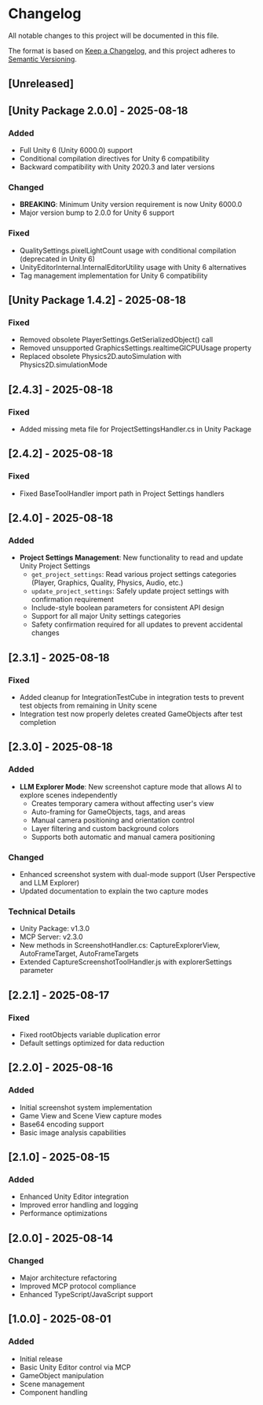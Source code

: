 # Changelog

All notable changes to this project will be documented in this file.

The format is based on [Keep a Changelog](https://keepachangelog.com/en/1.0.0/),
and this project adheres to [Semantic Versioning](https://semver.org/spec/v2.0.0.html).

## [Unreleased]

## [Unity Package 2.0.0] - 2025-08-18

### Added
- Full Unity 6 (Unity 6000.0) support
- Conditional compilation directives for Unity 6 compatibility
- Backward compatibility with Unity 2020.3 and later versions

### Changed
- **BREAKING**: Minimum Unity version requirement is now Unity 6000.0
- Major version bump to 2.0.0 for Unity 6 support

### Fixed
- QualitySettings.pixelLightCount usage with conditional compilation (deprecated in Unity 6)
- UnityEditorInternal.InternalEditorUtility usage with Unity 6 alternatives
- Tag management implementation for Unity 6 compatibility

## [Unity Package 1.4.2] - 2025-08-18

### Fixed
- Removed obsolete PlayerSettings.GetSerializedObject() call
- Removed unsupported GraphicsSettings.realtimeGICPUUsage property
- Replaced obsolete Physics2D.autoSimulation with Physics2D.simulationMode

## [2.4.3] - 2025-08-18

### Fixed
- Added missing meta file for ProjectSettingsHandler.cs in Unity Package

## [2.4.2] - 2025-08-18

### Fixed
- Fixed BaseToolHandler import path in Project Settings handlers

## [2.4.0] - 2025-08-18

### Added
- **Project Settings Management**: New functionality to read and update Unity Project Settings
  - `get_project_settings`: Read various project settings categories (Player, Graphics, Quality, Physics, Audio, etc.)
  - `update_project_settings`: Safely update project settings with confirmation requirement
  - Include-style boolean parameters for consistent API design
  - Support for all major Unity settings categories
  - Safety confirmation required for all updates to prevent accidental changes

## [2.3.1] - 2025-08-18

### Fixed
- Added cleanup for IntegrationTestCube in integration tests to prevent test objects from remaining in Unity scene
- Integration test now properly deletes created GameObjects after test completion

## [2.3.0] - 2025-08-18

### Added
- **LLM Explorer Mode**: New screenshot capture mode that allows AI to explore scenes independently
  - Creates temporary camera without affecting user's view
  - Auto-framing for GameObjects, tags, and areas
  - Manual camera positioning and orientation control
  - Layer filtering and custom background colors
  - Supports both automatic and manual camera positioning

### Changed
- Enhanced screenshot system with dual-mode support (User Perspective and LLM Explorer)
- Updated documentation to explain the two capture modes

### Technical Details
- Unity Package: v1.3.0
- MCP Server: v2.3.0
- New methods in ScreenshotHandler.cs: CaptureExplorerView, AutoFrameTarget, AutoFrameTargets
- Extended CaptureScreenshotToolHandler.js with explorerSettings parameter

## [2.2.1] - 2025-08-17

### Fixed
- Fixed rootObjects variable duplication error
- Default settings optimized for data reduction

## [2.2.0] - 2025-08-16

### Added
- Initial screenshot system implementation
- Game View and Scene View capture modes
- Base64 encoding support
- Basic image analysis capabilities

## [2.1.0] - 2025-08-15

### Added
- Enhanced Unity Editor integration
- Improved error handling and logging
- Performance optimizations

## [2.0.0] - 2025-08-14

### Changed
- Major architecture refactoring
- Improved MCP protocol compliance
- Enhanced TypeScript/JavaScript support

## [1.0.0] - 2025-08-01

### Added
- Initial release
- Basic Unity Editor control via MCP
- GameObject manipulation
- Scene management
- Component handling